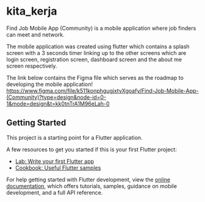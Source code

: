 # kita_kerja

Find Job Mobile App (Community) is a mobile application where job finders can meet and network. 

The mobile application was created using flutter which contains a splash screen with a 3 seconds timer linking up to the other screens which are login screen, registration screen, dashboard screen and the about me screen respectively.

The link below contains the Figma file which serves as the roadmap to developing the mobile application!
https://www.figma.com/file/k511konphgugjxtyXgoafy/Find-Job-Mobile-App-(Community)?type=design&node-id=0-1&mode=design&t=kk0tnTrA1M96eLah-0

## Getting Started

This project is a starting point for a Flutter application.

A few resources to get you started if this is your first Flutter project:

- [Lab: Write your first Flutter app](https://docs.flutter.dev/get-started/codelab)
- [Cookbook: Useful Flutter samples](https://docs.flutter.dev/cookbook)

For help getting started with Flutter development, view the [online documentation](https://docs.flutter.dev/), which offers tutorials, samples, guidance on mobile development, and a full API reference.
